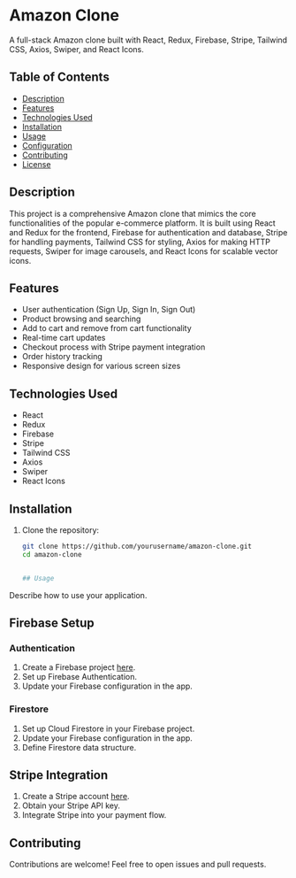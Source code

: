 # Amazon Clone

A full-stack Amazon clone built with React, Redux, Firebase, Stripe, Tailwind CSS, Axios, Swiper, and React Icons.

## Table of Contents
- [Description](#description)
- [Features](#features)
- [Technologies Used](#technologies-used)
- [Installation](#installation)
- [Usage](#usage)
- [Configuration](#configuration)
- [Contributing](#contributing)
- [License](#license)

## Description
This project is a comprehensive Amazon clone that mimics the core functionalities of the popular e-commerce platform. It is built using React and Redux for the frontend, 
Firebase for authentication and database, Stripe for handling payments, Tailwind CSS for styling, Axios for making HTTP requests, Swiper for image carousels, and React Icons for scalable vector icons.

## Features
- User authentication (Sign Up, Sign In, Sign Out)
- Product browsing and searching
- Add to cart and remove from cart functionality
- Real-time cart updates
- Checkout process with Stripe payment integration
- Order history tracking
- Responsive design for various screen sizes

## Technologies Used
- React
- Redux
- Firebase
- Stripe
- Tailwind CSS
- Axios
- Swiper
- React Icons

## Installation
1. Clone the repository:
   ```bash
   git clone https://github.com/yourusername/amazon-clone.git
   cd amazon-clone


   ## Usage

Describe how to use your application.

## Firebase Setup

### Authentication

1. Create a Firebase project [here](https://console.firebase.google.com/).
2. Set up Firebase Authentication.
3. Update your Firebase configuration in the app.

### Firestore

1. Set up Cloud Firestore in your Firebase project.
2. Update your Firebase configuration in the app.
3. Define Firestore data structure.

## Stripe Integration

1. Create a Stripe account [here](https://stripe.com/).
2. Obtain your Stripe API key.
3. Integrate Stripe into your payment flow.

## Contributing
Contributions are welcome! Feel free to open issues and pull requests.
